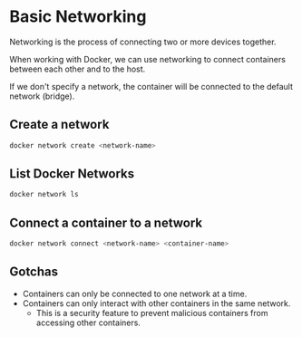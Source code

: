 # Basic Networking

Networking is the process of connecting two or more devices together.

When working with Docker, we can use networking to connect containers between each other and to the host.

If we don't specify a network, the container will be connected to the default network (bridge).

## Create a network

```bash
docker network create <network-name>
```

## List Docker Networks

```bash
docker network ls
```

## Connect a container to a network

```bash
docker network connect <network-name> <container-name>
```

## Gotchas

- Containers can only be connected to one network at a time.
- Containers can only interact with other containers in the same network.
  - This is a security feature to prevent malicious containers from accessing other containers.
